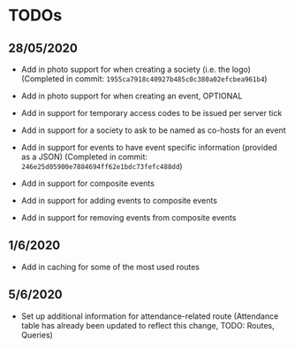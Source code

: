 # TODOs

## 28/05/2020
* Add in photo support for when creating a society (i.e. the logo) (Completed in commit: `1955ca7918c40927b485c0c380a02efcbea961b4`)
* Add in photo support for when creating an event, OPTIONAL

* Add in support for temporary access codes to be issued per server tick

* Add in support for a society to ask to be named as co-hosts for an event

* Add in support for events to have event specific information (provided as a JSON) (Completed in commit: `246e25d05900e7884694ff62e1bdc73fefc488dd`)

* Add in support for composite events

* Add in support for adding events to composite events

* Add in support for removing events from composite events

## 1/6/2020
* Add in caching for some of the most used routes

## 5/6/2020
* Set up additional information for attendance-related route (Attendance table has already been updated to reflect this change, TODO: Routes, Queries)